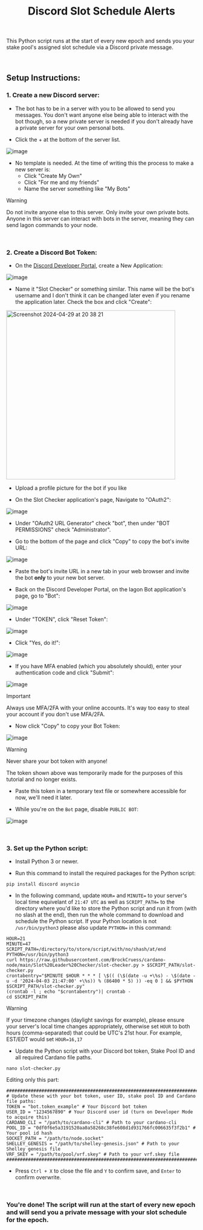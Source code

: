 <h1 align="center">
Discord Slot Schedule Alerts<br/><br/>
</h1>

This Python script runs at the start of every new epoch and sends you your stake pool's assigned slot schedule via a Discord private message.

<br/>

## Setup Instructions:

### 1. Create a new Discord server:

- The bot has to be in a server with you to be allowed to send you messages. You don't want anyone else being able to interact with the bot though, so a new private server is needed if you don't already have a private server for your own personal bots.

- Click the + at the bottom of the server list.

![image](https://github.com/BrockCruess/Iagon/assets/54557110/38c0d805-6d19-4149-847c-f312dad9b879)

- No template is needed. At the time of writing this the process to make a new server is:
  - Click "Create My Own"
  - Click "For me and my friends"
  - Name the server something like "My Bots"

> [!WARNING]
> Do not invite anyone else to this server. Only invite your own private bots. Anyone in this server can interact with bots in the server, meaning they can send Iagon commands to your node.



<br/>

### 2. Create a Discord Bot Token:

- On the [Discord Developer Portal](https://discord.com/developers/applications), create a New Application:

![image](https://github.com/BrockCruess/Iagon/assets/54557110/d139547e-d7f9-4d3b-859f-f67f901f6c08)

- Name it "Slot Checker" or something similar. This name will be the bot's username and I don't think it can be changed later even if you rename the application later. Check the box and click "Create":

<img width="447" alt="Screenshot 2024-04-29 at 20 38 21" src="https://github.com/BrockCruess/cardano-node/assets/54557110/592d5d75-e98f-43fc-b715-4e3d12f70f3c">

- Upload a profile picture for the bot if you like

- On the Slot Checker application's page, Navigate to "OAuth2":

![image](https://github.com/BrockCruess/Iagon/assets/54557110/8182391c-278b-42be-876a-5fc97c28457c)

- Under "OAuth2 URL Generator" check "bot", then under "BOT PERMISSIONS" check "Administrator".

- Go to the bottom of the page and click "Copy" to copy the bot's invite URL:

![image](https://github.com/BrockCruess/Iagon/assets/54557110/5bb3f5f7-a6e5-464e-ac18-df16d5a99b26)

- Paste the bot's invite URL in a new tab in your web browser and invite the bot **only** to your new bot server.

- Back on the Discord Developer Portal, on the Iagon Bot application's page, go to "Bot":

![image](https://github.com/BrockCruess/Iagon/assets/54557110/9d6b3036-ccdb-4892-92ac-848bfc8b662e)

- Under "TOKEN", click "Reset Token":

![image](https://github.com/BrockCruess/Iagon/assets/54557110/d7ded603-8e13-4b14-a018-912305a493be)

- Click "Yes, do it!":

![image](https://github.com/BrockCruess/Iagon/assets/54557110/9bfa13a9-3946-4333-a4da-0f11b3c9ef95)

- If you have MFA enabled (which you absolutely should), enter your authentication code and click "Submit":

![image](https://github.com/BrockCruess/Iagon/assets/54557110/c7c90788-f96d-4a57-aa39-43d2c822cdde)

> [!IMPORTANT]
> Always use MFA/2FA with your online accounts. It's way too easy to steal your account if you don't use MFA/2FA.

- Now click "Copy" to copy your Bot Token:

![image](https://github.com/BrockCruess/Iagon/assets/54557110/006bf318-0462-4941-95ae-9c051d83b7a4)

> [!WARNING]
> Never share your bot token with anyone!
> 
> The token shown above was temporarily made for the purposes of this tutorial and no longer exists.

- Paste this token in a temporary text file or somewhere accessible for now, we'll need it later.

- While you're on the `Bot` page, disable `PUBLIC BOT`:

![image](https://github.com/BrockCruess/Iagon/assets/54557110/19b84941-f6c5-4a4d-97f6-baa62754a5a5)



<br/>

### 3. Set up the Python script:

- Install Python 3 or newer.

- Run this command to install the required packages for the Python script:
```
pip install discord asyncio
```

- In the following command, update `HOUR=` and `MINUTE=` to your server's local time equivelant of `21:47 UTC` as well as `SCRIPT_PATH=` to the directory where you'd like to store the Python script and run it from (with no slash at the end), then run the whole command to download and schedule the Python script. If your Python location is not `/usr/bin/python3` please also update `PYTHON=` in this command:
```
HOUR=21
MINUTE=47
SCRIPT_PATH=/directory/to/store/script/with/no/shash/at/end
PYTHON=/usr/bin/python3
curl https://raw.githubusercontent.com/BrockCruess/cardano-node/main/Slot%20Leader%20Checker/slot-checker.py > $SCRIPT_PATH/slot-checker.py
crontabentry="$MINUTE $HOUR * * * [ \$(( (\$(date -u +\%s) - \$(date -u -d '2024-04-03 21:47:00' +\%s)) % (86400 * 5) )) -eq 0 ] && $PYTHON $SCRIPT_PATH/slot-checker.py"
(crontab -l ; echo "$crontabentry")| crontab -
cd $SCRIPT_PATH
```

> [!WARNING]
> If your timezone changes (daylight savings for example), please ensure your server's local time changes appropriately, otherwise set `HOUR` to both hours (comma-separated) that could be UTC's 21st hour. For example, EST/EDT would set `HOUR=16,17`

- Update the Python script with your Discord bot token, Stake Pool ID and all required Cardano file paths.
```
nano slot-checker.py
```
Editing only this part:
```
##########################################################################################
# Update these with your bot token, user ID, stake pool ID and Cardano file paths:
TOKEN = "bot.token_example" # Your Discord bot token
USER_ID = "1234567890" # Your Discord user id (turn on Developer Mode to acquire this)
CARDANO_CLI = "/path/to/cardano-cli" # Path to your cardano-cli
POOL_ID = "0df0f6e5a3191520aa0a58268c38fe608d1d931766fc006635f3f2b1" # Your pool id hash
SOCKET_PATH = "/path/to/node.socket"
SHELLEY_GENESIS = "/path/to/shelley-genesis.json" # Path to your Shelley genesis file
VRF_SKEY = "/path/to/pool/vrf.skey" # Path to your vrf.skey file
##########################################################################################
```

- Press `Ctrl + X` to close the file and `Y` to confirm save, and `Enter` to confirm overwrite.

<br/>

### You're done! The script will run at the start of every new epoch and will send you a private message with your slot schedule for the epoch.

